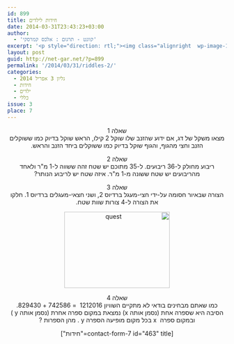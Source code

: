 ```yaml
---
id: 899
title: חידות לילדים
date: 2014-03-31T23:43:23+03:00
author:
  - 'קוונט - תרגום : אלכס קמרסקי'
excerpt: '<p style="direction: rtl;"><img class="alignright  wp-image-1463" src="{{site.baseurl}}/assets/img/2014/07/logo_sh.gif" alt="logo_sh" width="139" height="59" />מגוון חידות מתמטיות לילדים לחידוד המחשבה :) .</p>'
layout: post
guid: http://net-gar.net/?p=899
permalink: '/2014/03/31/riddles-2/'
categories:
  - גליון 3 אפריל 2014
  - חידות
  - ילדים
  - כללי
issue: 3
place: 7
---
```

<p dir="RTL" style="text-align: center;" align="center">
  שאלה 1<br /> מצאו משקל של דג, אם ידוע שהזנב שלו שוקל 2 קילו, הראש שוקל בדיוק כמו ששוקלים הזנב וחצי מהגוף, והגוף שוקל בדיוק כמו ששוקלים ביחד הזנב והראש.
</p>

<p dir="RTL" style="text-align: center;" align="center">
  שאלה 2<br /> ריבוע מחולק ל-36 ריבועים. ל-35 מתוכם יש שטח זהה ששווה ל-1 מ"ר ולאחד מהריבועים יש שטח ששונה מ-1 מ"ר. איזה שטח יש לריבוע הנותר?
</p>

<p dir="RTL" style="text-align: center;" align="center">
  שאלה 3<br /> הצורה שבאיור חסומה על-ידי חצי-מעגל ברדיוס 2, ושני חצאי-מעגלים ברדיוס 1. חלקו את הצורה ל-4 צורות שוות שטח.
</p>

<p dir="RTL" style="text-align: center;" align="center">
  <img class="aligncenter  wp-image-928" src="{{site.baseurl}}/assets/img/2014/03/quest.jpg" alt="quest" width="242" height="175" />
</p>

<p dir="RTL" style="text-align: center;" align="center">
  שאלה 4<br /> כמו שאתם מבחינים בודאי לא מתקיים השוויון 1212016  = 742586 + 829430. הסיבה היא שספרה אחת (נסמן אותה x) נמצאת במקום ספרה אחרת (נסמן אותה y ) ובמקום ספרה  x בכל מקום מופיעה הספרה y . מהן הספרות ?
</p>

<p dir="RTL" style="text-align: center;" align="center">
  [contact-form-7 id="463" title="חידות"]
</p>